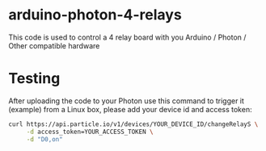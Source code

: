 # arduino-photon-4-relays  
This code is used to control a 4 relay board with you Arduino / Photon / Other compatible hardware

# Testing
After uploading the code to your Photon use this command to trigger it (example) from a Linux box, please add your device id and access token:  

```bash
curl https://api.particle.io/v1/devices/YOUR_DEVICE_ID/changeRelayS \
     -d access_token=YOUR_ACCESS_TOKEN \
     -d "D0,on"
```
